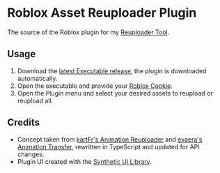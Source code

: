 # Roblox Asset Reuploader Plugin
The source of the Roblox plugin for my [Reuploader Tool](https://github.com/ShadowDaughter/Roblox-Asset-Reuploader).

## Usage
1. Download the [latest Executable release](https://github.com/ShadowDaughter/Roblox-Asset-Reuploader/releases/latest/download/Roblox.Asset.Reuploader.zip), the plugin is downloaded automatically.
2. Open the executable and provide your [Roblox Cookie](https://chromewebstore.google.com/detail/cookie-editor/hlkenndednhfkekhgcdicdfddnkalmdm).
3. Open the Plugin menu and select your desired assets to reupload or reupload all.

## Credits
- Concept taken from [kartFr's Animation Reuploader](https://github.com/kartFr/Auto-Animation-Reuploader) and [evaera's Animation Transfer](https://github.com/evaera/roblox-animation-transfer), rewritten in TypeScript and updated for API changes.
- Plugin UI created with the [Synthetic UI Library](https://github.com/nightcycle/synthetic).
